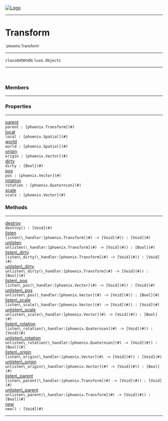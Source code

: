 
[![Logo](../../images/logo.png)](../../api/index.html)

---



<h1>Transform</h1>
<small>`phoenix.Transform`</small>



---

`class`extends <code><span>luxe.Objects</span></code>

---

&nbsp;
&nbsp;



<h3>Members</h3> <hr/>



<h3>Properties</h3> <hr/><span class="member apipage">
                <a name="parent"><a class="lift" href="#parent">parent</a></a><div class="clear"></div><code class="signature apipage">parent : [phoenix.Transform](#)</code><br/></span>
            <span class="small_desc_flat"></span><span class="member apipage">
                <a name="local"><a class="lift" href="#local">local</a></a><div class="clear"></div><code class="signature apipage">local : [phoenix.Spatial](#)</code><br/></span>
            <span class="small_desc_flat"></span><span class="member apipage">
                <a name="world"><a class="lift" href="#world">world</a></a><div class="clear"></div><code class="signature apipage">world : [phoenix.Spatial](#)</code><br/></span>
            <span class="small_desc_flat"></span><span class="member apipage">
                <a name="origin"><a class="lift" href="#origin">origin</a></a><div class="clear"></div><code class="signature apipage">origin : [phoenix.Vector](#)</code><br/></span>
            <span class="small_desc_flat"></span><span class="member apipage">
                <a name="dirty"><a class="lift" href="#dirty">dirty</a></a><div class="clear"></div><code class="signature apipage">dirty : [Bool](#)</code><br/></span>
            <span class="small_desc_flat"></span><span class="member apipage">
                <a name="pos"><a class="lift" href="#pos">pos</a></a><div class="clear"></div><code class="signature apipage">pos : [phoenix.Vector](#)</code><br/></span>
            <span class="small_desc_flat"></span><span class="member apipage">
                <a name="rotation"><a class="lift" href="#rotation">rotation</a></a><div class="clear"></div><code class="signature apipage">rotation : [phoenix.Quaternion](#)</code><br/></span>
            <span class="small_desc_flat"></span><span class="member apipage">
                <a name="scale"><a class="lift" href="#scale">scale</a></a><div class="clear"></div><code class="signature apipage">scale : [phoenix.Vector](#)</code><br/></span>
            <span class="small_desc_flat"></span>



<h3>Methods</h3> <hr/><span class="method apipage">
            <a name="destroy"><a class="lift" href="#destroy">destroy</a></a> <div class="clear"></div><code class="signature apipage">destroy() : [Void](#)</code><br/><span class="small_desc_flat"></span>
        </span>
    <span class="method apipage">
            <a name="listen"><a class="lift" href="#listen">listen</a></a> <div class="clear"></div><code class="signature apipage">listen(\_handler:[phoenix.Transform](#)&nbsp;-&gt; [Void](#)<span></span>) : [Void](#)</code><br/><span class="small_desc_flat"></span>
        </span>
    <span class="method apipage">
            <a name="unlisten"><a class="lift" href="#unlisten">unlisten</a></a> <div class="clear"></div><code class="signature apipage">unlisten(\_handler:[phoenix.Transform](#)&nbsp;-&gt; [Void](#)<span></span>) : [Bool](#)</code><br/><span class="small_desc_flat"></span>
        </span>
    <span class="method apipage">
            <a name="listen_dirty"><a class="lift" href="#listen_dirty">listen\_dirty</a></a> <div class="clear"></div><code class="signature apipage">listen\_dirty(\_handler:[phoenix.Transform](#)&nbsp;-&gt; [Void](#)<span></span>) : [Void](#)</code><br/><span class="small_desc_flat"></span>
        </span>
    <span class="method apipage">
            <a name="unlisten_dirty"><a class="lift" href="#unlisten_dirty">unlisten\_dirty</a></a> <div class="clear"></div><code class="signature apipage">unlisten\_dirty(\_handler:[phoenix.Transform](#)&nbsp;-&gt; [Void](#)<span></span>) : [Bool](#)</code><br/><span class="small_desc_flat"></span>
        </span>
    <span class="method apipage">
            <a name="listen_pos"><a class="lift" href="#listen_pos">listen\_pos</a></a> <div class="clear"></div><code class="signature apipage">listen\_pos(\_handler:[phoenix.Vector](#)&nbsp;-&gt; [Void](#)<span></span>) : [Void](#)</code><br/><span class="small_desc_flat"></span>
        </span>
    <span class="method apipage">
            <a name="unlisten_pos"><a class="lift" href="#unlisten_pos">unlisten\_pos</a></a> <div class="clear"></div><code class="signature apipage">unlisten\_pos(\_handler:[phoenix.Vector](#)&nbsp;-&gt; [Void](#)<span></span>) : [Bool](#)</code><br/><span class="small_desc_flat"></span>
        </span>
    <span class="method apipage">
            <a name="listen_scale"><a class="lift" href="#listen_scale">listen\_scale</a></a> <div class="clear"></div><code class="signature apipage">listen\_scale(\_handler:[phoenix.Vector](#)&nbsp;-&gt; [Void](#)<span></span>) : [Void](#)</code><br/><span class="small_desc_flat"></span>
        </span>
    <span class="method apipage">
            <a name="unlisten_scale"><a class="lift" href="#unlisten_scale">unlisten\_scale</a></a> <div class="clear"></div><code class="signature apipage">unlisten\_scale(\_handler:[phoenix.Vector](#)&nbsp;-&gt; [Void](#)<span></span>) : [Bool](#)</code><br/><span class="small_desc_flat"></span>
        </span>
    <span class="method apipage">
            <a name="listen_rotation"><a class="lift" href="#listen_rotation">listen\_rotation</a></a> <div class="clear"></div><code class="signature apipage">listen\_rotation(\_handler:[phoenix.Quaternion](#)&nbsp;-&gt; [Void](#)<span></span>) : [Void](#)</code><br/><span class="small_desc_flat"></span>
        </span>
    <span class="method apipage">
            <a name="unlisten_rotation"><a class="lift" href="#unlisten_rotation">unlisten\_rotation</a></a> <div class="clear"></div><code class="signature apipage">unlisten\_rotation(\_handler:[phoenix.Quaternion](#)&nbsp;-&gt; [Void](#)<span></span>) : [Bool](#)</code><br/><span class="small_desc_flat"></span>
        </span>
    <span class="method apipage">
            <a name="listen_origin"><a class="lift" href="#listen_origin">listen\_origin</a></a> <div class="clear"></div><code class="signature apipage">listen\_origin(\_handler:[phoenix.Vector](#)&nbsp;-&gt; [Void](#)<span></span>) : [Void](#)</code><br/><span class="small_desc_flat"></span>
        </span>
    <span class="method apipage">
            <a name="unlisten_origin"><a class="lift" href="#unlisten_origin">unlisten\_origin</a></a> <div class="clear"></div><code class="signature apipage">unlisten\_origin(\_handler:[phoenix.Vector](#)&nbsp;-&gt; [Void](#)<span></span>) : [Bool](#)</code><br/><span class="small_desc_flat"></span>
        </span>
    <span class="method apipage">
            <a name="listen_parent"><a class="lift" href="#listen_parent">listen\_parent</a></a> <div class="clear"></div><code class="signature apipage">listen\_parent(\_handler:[phoenix.Transform](#)&nbsp;-&gt; [Void](#)<span></span>) : [Void](#)</code><br/><span class="small_desc_flat"></span>
        </span>
    <span class="method apipage">
            <a name="unlisten_parent"><a class="lift" href="#unlisten_parent">unlisten\_parent</a></a> <div class="clear"></div><code class="signature apipage">unlisten\_parent(\_handler:[phoenix.Transform](#)&nbsp;-&gt; [Void](#)<span></span>) : [Bool](#)</code><br/><span class="small_desc_flat"></span>
        </span>
    <span class="method apipage">
            <a name="new"><a class="lift" href="#new">new</a></a> <div class="clear"></div><code class="signature apipage">new() : [Void](#)</code><br/><span class="small_desc_flat"></span>
        </span>
    





---

&nbsp;
&nbsp;
&nbsp;
&nbsp;
